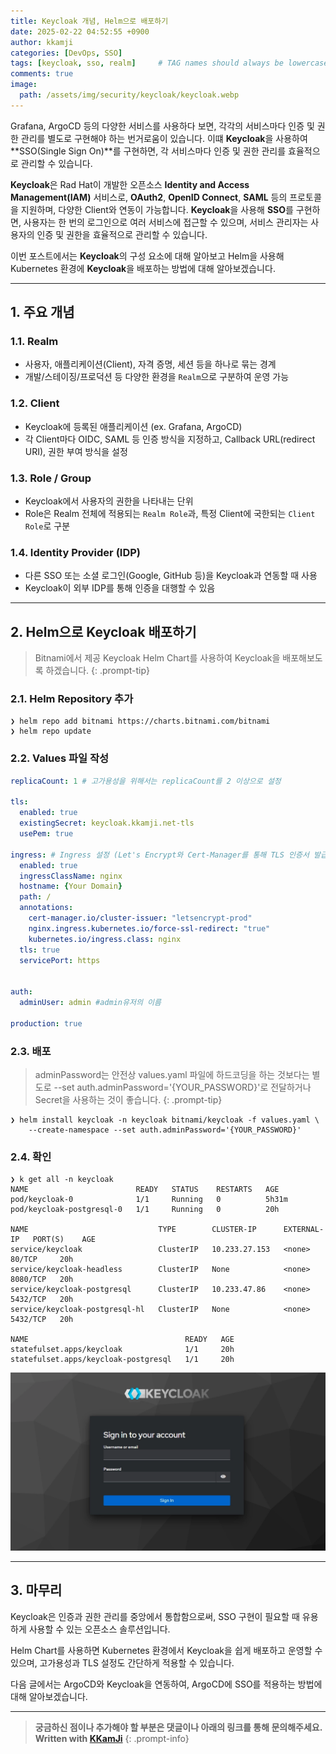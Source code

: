 ```yaml
---
title: Keycloak 개념, Helm으로 배포하기
date: 2025-02-22 04:52:55 +0900
author: kkamji
categories: [DevOps, SSO]
tags: [keycloak, sso, realm]     # TAG names should always be lowercase
comments: true
image:
  path: /assets/img/security/keycloak/keycloak.webp
---
```


Grafana, ArgoCD 등의 다양한 서비스를 사용하다 보면, 각각의 서비스마다 인증 및 권한 관리를 별도로 구현해야 하는 번거로움이 있습니다. 이떄 **Keycloak**을 사용하여 **SSO(Single Sign On)**를 구현하면, 각 서비스마다 인증 및 권한 관리를 효율적으로 관리할 수 있습니다.

**Keycloak**은 Rad Hat이 개발한 오픈소스 **Identity and Access Management(IAM)** 서비스로, **OAuth2**, **OpenID Connect**, **SAML** 등의 프로토콜을 지원하며, 다양한 Client와 연동이 가능합니다. **Keycloak**을 사용해 **SSO**를 구현하면, 사용자는 한 번의 로그인으로 여러 서비스에 접근할 수 있으며, 서비스 관리자는 사용자의 인증 및 권한을 효율적으로 관리할 수 있습니다.

이번 포스트에서는 **Keycloak**의 구성 요소에 대해 알아보고 Helm을 사용해 Kubernetes 환경에 **Keycloak**을 배포하는 방법에 대해 알아보겠습니다.

---

## 1. 주요 개념

### 1.1. Realm

- 사용자, 애플리케이션(Client), 자격 증명, 세션 등을 하나로 묶는 경계
- 개발/스테이징/프로덕션 등 다양한 환경을 `Realm`으로 구분하여 운영 가능

### 1.2. Client

- Keycloak에 등록된 애플리케이션 (ex. Grafana, ArgoCD)
- 각 Client마다 OIDC, SAML 등 인증 방식을 지정하고, Callback URL(redirect URI), 권한 부여 방식을 설정

### 1.3. Role / Group

- Keycloak에서 사용자의 권한을 나타내는 단위
- Role은 Realm 전체에 적용되는 `Realm Role`과, 특정 Client에 국한되는 `Client Role`로 구분

### 1.4. Identity Provider (IDP)

- 다른 SSO 또는 소셜 로그인(Google, GitHub 등)을 Keycloak과 연동할 때 사용
- Keycloak이 외부 IDP를 통해 인증을 대행할 수 있음

---

## 2. Helm으로 Keycloak 배포하기

> Bitnami에서 제공 Keycloak Helm Chart를 사용하여 Keycloak을 배포해보도록 하겠습니다.
{: .prompt-tip}

### 2.1. Helm Repository 추가

```shell
❯ helm repo add bitnami https://charts.bitnami.com/bitnami
❯ helm repo update
```

### 2.2. Values 파일 작성

```yaml
replicaCount: 1 # 고가용성을 위해서는 replicaCount를 2 이상으로 설정

tls:
  enabled: true
  existingSecret: keycloak.kkamji.net-tls
  usePem: true

ingress: # Ingress 설정 (Let's Encrypt와 Cert-Manager를 통해 TLS 인증서 발급 및 HTTPS 설정)
  enabled: true
  ingressClassName: nginx
  hostname: {Your Domain}
  path: /
  annotations:
    cert-manager.io/cluster-issuer: "letsencrypt-prod"
    nginx.ingress.kubernetes.io/force-ssl-redirect: "true"
    kubernetes.io/ingress.class: nginx
  tls: true
  servicePort: https


auth:
  adminUser: admin #admin유저의 이름

production: true
```

### 2.3. 배포

> adminPassword는 안전상 values.yaml 파일에 하드코딩을 하는 것보다는 별도로 --set auth.adminPassword='{YOUR_PASSWORD}'로 전달하거나 Secret을 사용하는 것이 좋습니다.
{: .prompt-tip}

```shell
❯ helm install keycloak -n keycloak bitnami/keycloak -f values.yaml \
    --create-namespace --set auth.adminPassword='{YOUR_PASSWORD}'
```

### 2.4. 확인

```shell
❯ k get all -n keycloak          
NAME                        READY   STATUS    RESTARTS   AGE
pod/keycloak-0              1/1     Running   0          5h31m
pod/keycloak-postgresql-0   1/1     Running   0          20h

NAME                             TYPE        CLUSTER-IP      EXTERNAL-IP   PORT(S)    AGE
service/keycloak                 ClusterIP   10.233.27.153   <none>        80/TCP     20h
service/keycloak-headless        ClusterIP   None            <none>        8080/TCP   20h
service/keycloak-postgresql      ClusterIP   10.233.47.86    <none>        5432/TCP   20h
service/keycloak-postgresql-hl   ClusterIP   None            <none>        5432/TCP   20h

NAME                                   READY   AGE
statefulset.apps/keycloak              1/1     20h
statefulset.apps/keycloak-postgresql   1/1     20h
```

![Keycloak Main](/assets/img/security/keycloak/keycloak_main.webp)

---

## 3. 마무리

Keycloak은 인증과 권한 관리를 중앙에서 통합함으로써, SSO 구현이 필요할 때 유용하게 사용할 수 있는 오픈소스 솔루션입니다.  

Helm Chart를 사용하면 Kubernetes 환경에서 Keycloak을 쉽게 배포하고 운영할 수 있으며, 고가용성과 TLS 설정도 간단하게 적용할 수 있습니다.  

다음 글에서는 ArgoCD와 Keycloak을 연동하여, ArgoCD에 SSO를 적용하는 방법에 대해 알아보겠습니다.  

---

> **궁금하신 점이나 추가해야 할 부분은 댓글이나 아래의 링크를 통해 문의해주세요.**  
> **Written with [KKamJi](https://www.linkedin.com/in/taejikim/)**
{: .prompt-info}
